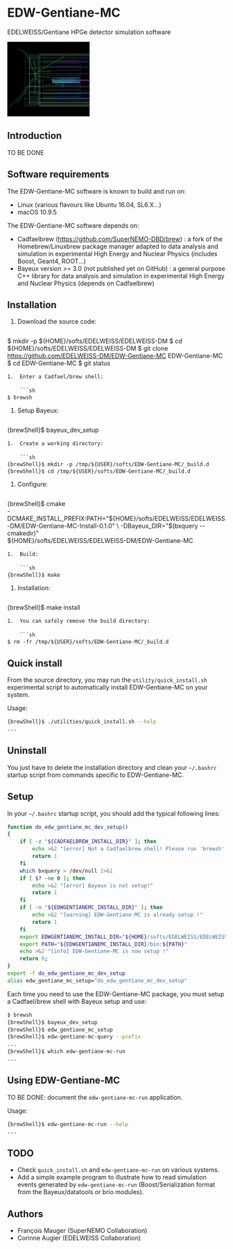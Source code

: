 # EDW-Gentiane-MC
EDELWEISS/Gentiane HPGe detector simulation software

![Image](https://github.com/EDELWEISS-DM/EDW-Gentiane-MC/blob/master/resources/config/gentiane/simulation/geant4_control/0.1/images/gentiane_g4_sim-test2_small.png?raw=true)

## Introduction

TO BE DONE


## Software requirements

The EDW-Gentiane-MC software is known to build and run on:
- Linux (various flavours like Ubuntu 16.04, SL6.X...)
- macOS 10.9.5

The EDW-Gentiane-MC software depends on:
- Cadfaelbrew (https://github.com/SuperNEMO-DBD/brew) : a fork of the Homebrew/Linuxbrew package manager
  adapted to data analysis and simulation in experimental High Energy and Nuclear Physics
  (includes Boost, Geant4, ROOT...)
- Bayeux version >= 3.0 (not published yet on GitHub) : a general purpose C++ library
  for data analysis and simulation in experimental High Energy and Nuclear Physics (depends on Cadfaelbrew)

## Installation

1.  Download the source code:

    ```sh
$ mkdir -p ${HOME}/softs/EDELWEISS/EDELWEISS-DM
$ cd ${HOME}/softs/EDELWEISS/EDELWEISS-DM
$ git clone https://github.com/EDELWEISS-DM/EDW-Gentiane-MC EDW-Gentiane-MC
$ cd EDW-Gentiane-MC
$ git status
```
1.  Enter a Cadfael/brew shell:

    ```sh
$ brewsh
```
1.  Setup Bayeux:

	```sh
{brewShell}$ bayeux_dev_setup
```
1.  Create a working directory:

	```sh
{brewShell}$ mkdir -p /tmp/${USER}/softs/EDW-Gentiane-MC/_build.d
{brewShell}$ cd /tmp/${USER}/softs/EDW-Gentiane-MC/_build.d
```
1.  Configure:

	```sh
{brewShell}$ cmake \
    -DCMAKE_INSTALL_PREFIX:PATH="${HOME}/softs/EDELWEISS/EDELWEISS-DM/EDW-Gentiane-MC-Install-0.1.0" \
    -DBayeux_DIR="$(bxquery --cmakedir)" \
    ${HOME}/softs/EDELWEISS/EDELWEISS-DM/EDW-Gentiane-MC
```
1.  Build:

	```sh
{brewShell}$ make
```
1.  Installation:

	```sh
{brewShell}$ make install
```
1.  You can safely remove the build directory:

	```sh
$ rm -fr /tmp/${USER}/softs/EDW-Gentiane-MC/_build.d
```

## Quick install

From the source directory, you may run the ``utility/quick_install.sh``
experimental script to automatically install EDW-Gentiane-MC on your
system.

Usage:

```sh
{brewShell}$ ./utilities/quick_install.sh --help
...
```


## Uninstall

You just have to delete the installation directory and
clean your ``~/.bashrc`` startup script from commands
specific to EDW-Gentiane-MC.

## Setup

In your ``~/.bashrc`` startup script, you should add the typical following lines:

```sh
function do_edw_gentiane_mc_dev_setup()
{
    if [ -z "${CADFAELBREW_INSTALL_DIR}" ]; then
        echo >&2 "[error] Not a Cadfaelbrew shell! Please run 'brewsh'!"
        return 1
    fi
    which bxquery > /dev/null 2>&1
    if [ $? -ne 0 ]; then
        echo >&2 "[error] Bayeux is not setup!"
        return 1
    fi
    if [ -n "${EDWGENTIANEMC_INSTALL_DIR}" ]; then
        echo >&2 "[warning] EDW-Gentiane-MC is already setup !"
        return 1
    fi
    export EDWGENTIANEMC_INSTALL_DIR="${HOME}/softs/EDELWEISS/EDELWEISS-DM/EDW-Gentiane-MC-Install-0.1.0"
    export PATH="${EDWGENTIANEMC_INSTALL_DIR}/bin:${PATH}"
    echo >&2 "[info] EDW-Gentiane-MC is now setup !"
    return 0;
}
export -f do_edw_gentiane_mc_dev_setup
alias edw_gentiane_mc_setup="do_edw_gentiane_mc_dev_setup"
```

Each time you need to use the EDW-Gentiane-MC package, you must setup
a Cadfael/brew shell with Bayeux setup and use:

```sh
$ brewsh
{brewShell}$ bayeux_dev_setup
{brewShell}$ edw_gentiane_mc_setup
{brewShell}$ edw-gentiane-mc-query --prefix
...
{brewShell}$ which edw-gentiane-mc-run
...
```


## Using EDW-Gentiane-MC

TO BE DONE: document the ``edw-gentiane-mc-run`` application.

Usage:

```sh
{brewShell}$ edw-gentiane-mc-run --help
...
```

## TODO

- Check ``quick_install.sh`` and ``edw-gentiane-mc-run`` on various systems.
- Add a simple example program to illustrate how to read simulation events
  generated by ``edw-gentiane-mc-run`` (Boost/Serialization format from the Bayeux/datatools
  or brio modules).

## Authors

- François Mauger (SuperNEMO Collaboration)
- Corinne Augier (EDELWEISS Collaboration)
